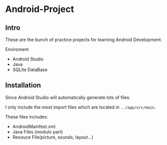 # Android-Project

## Intro

These are the bunch of practice projects for learning Android Development.

Enviroment
  - Android Studio
  - Java
  - SQLite DataBase


## Installation

Since Android Studio will automatically generate lots of files. 
  
I only include the most import files which are located in `../app/src/main`.
  
These files includes: 
- AndroidMainfest.xml
- Java Files (modulo part)
- Resouce File(picture, sounds, layout...)
  
  

